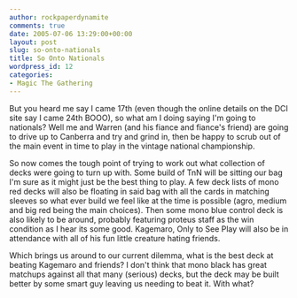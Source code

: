 ```yaml
---
author: rockpaperdynamite
comments: true
date: 2005-07-06 13:29:00+00:00
layout: post
slug: so-onto-nationals
title: So Onto Nationals
wordpress_id: 12
categories:
- Magic The Gathering
---
```


But you heard me say I came 17th (even though the online details on the DCI site say I came 24th BOOO), so what am I doing saying I'm going to nationals? Well me and Warren (and his fiance and fiance's friend) are going to drive up to Canberra and try and grind in, then be happy to scrub out of the main event in time to play in the vintage national championship.




So now comes the tough point of trying to work out what collection of decks were going to turn up with. Some build of TnN will be sitting our bag I'm sure as it might just be the best thing to play. A few deck lists of mono red decks will also be floating in said bag with all the cards in matching sleeves so what ever build we feel like at the time is possible (agro, medium and big red being the main choices). Then some mono blue control deck is also likely to be around, probably featuring proteus staff as the win condition as I hear its some good. Kagemaro, Only to See Play will also be in attendance with all of his fun little creature hating friends.




Which brings us around to our current dilemma, what is the best deck at beating Kagemaro and friends? I don't think that mono black has great matchups against all that many (serious) decks, but the deck may be built better by some smart guy leaving us needing to beat it. With what?





